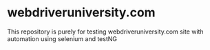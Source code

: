 # webdriveruniversity.com
This repository is purely for testing webdriveruniversity.com site with automation using selenium and testNG
